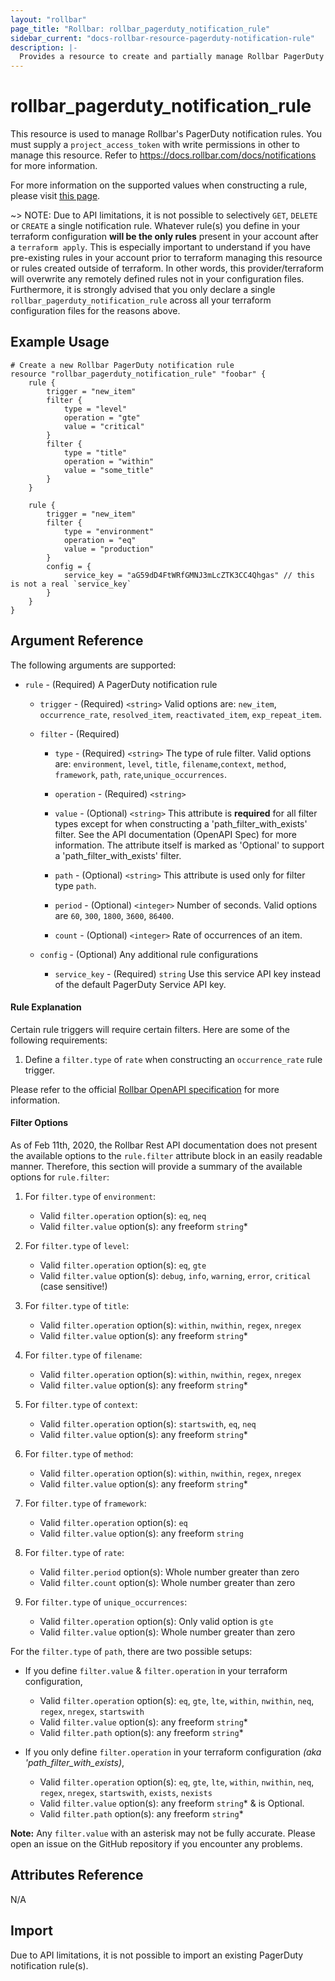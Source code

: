 ```yaml
---
layout: "rollbar"
page_title: "Rollbar: rollbar_pagerduty_notification_rule"
sidebar_current: "docs-rollbar-resource-pagerduty-notification-rule"
description: |-
  Provides a resource to create and partially manage Rollbar PagerDuty notification rules.
---
```


# rollbar\_pagerduty\_notification\_rule

This resource is used to manage Rollbar's PagerDuty notification rules. You must supply a `project_access_token` with write
permissions in other to manage this resource. Refer to https://docs.rollbar.com/docs/notifications for more information.

For more information on the supported values when constructing a rule, please visit [this page](https://explorer.docs.rollbar.com/#tag/Notifications/paths/~1api~11~1notifications~1pagerduty~1rules/put).

~> NOTE: Due to API limitations, it is not possible to selectively `GET`, `DELETE` or `CREATE` a single notification rule.
Whatever rule(s) you define in your terraform configuration **will be the only rules** present in your account
after a `terraform apply`. This is especially important to understand if you have pre-existing rules in your account
prior to terraform managing this resource or rules created outside of terraform. In other words, this provider/terraform
will overwrite any remotely defined rules not in your configuration files. Furthermore, it is strongly advised that you only declare a single `rollbar_pagerduty_notification_rule` across all your terraform configuration files for the reasons above.

## Example Usage

```hcl-terraform
# Create a new Rollbar PagerDuty notification rule
resource "rollbar_pagerduty_notification_rule" "foobar" {
	rule {
		trigger = "new_item"
		filter {
			type = "level"
			operation = "gte"
			value = "critical"
		}
		filter {
			type = "title"
			operation = "within"
			value = "some_title"
		}
	}

	rule {
		trigger = "new_item"
		filter {
			type = "environment"
			operation = "eq"
			value = "production"
		}
		config = {
			service_key = "aG59dD4FtWRfGMNJ3mLcZTK3CC4Qhgas" // this is not a real `service_key`
		}
	}
}
```

## Argument Reference

The following arguments are supported:

* `rule` - (Required) A PagerDuty notification rule

    * `trigger` - (Required) `<string>` Valid options are: `new_item`, `occurrence_rate`, `resolved_item`,
    `reactivated_item`, `exp_repeat_item`.

    * `filter` - (Required)

        * `type` - (Required) `<string>` The type of rule filter.
        Valid options are: `environment`, `level`, `title`, `filename`,`context`, `method`, `framework`, `path`,
        `rate`,`unique_occurrences`.

        * `operation` - (Required) `<string>`

        * `value` - (Optional) `<string>` This attribute is **required** for all filter types except for when constructing
        a 'path_filter_with_exists' filter. See the API documentation (OpenAPI Spec) for more information. The attribute
        itself is marked as 'Optional' to support a 'path_filter_with_exists' filter.

        * `path` - (Optional) `<string>` This attribute is used only for filter type `path`.

        * `period` - (Optional) `<integer>` Number of seconds. Valid options are `60`, `300`, `1800`, `3600`, `86400`.

        * `count` - (Optional) `<integer>` Rate of occurrences of an item.

    * `config` - (Optional) Any additional rule configurations

        * `service_key` - (Required) `string` Use this service API key instead of the default PagerDuty Service API key.

#### Rule Explanation
Certain rule triggers will require certain filters. Here are some of the following requirements:

1. Define a `filter.type` of `rate` when constructing an `occurrence_rate` rule trigger.

Please refer to the official [Rollbar OpenAPI specification](https://explorer.docs.rollbar.com/main.yaml) for more information.

#### Filter Options

As of Feb 11th, 2020, the Rollbar Rest API documentation does not present the available options to the `rule.filter`
attribute block in an easily readable manner. Therefore, this section will provide a summary of the available
options for `rule.filter`:

1. For `filter.type` of `environment`:
    * Valid `filter.operation` option(s): `eq`, `neq`
    * Valid `filter.value` option(s): any freeform `string`*

1. For `filter.type` of `level`:
    * Valid `filter.operation` option(s): `eq`, `gte`
    * Valid `filter.value` option(s): `debug`, `info`, `warning`, `error`, `critical` (case sensitive!)

1. For `filter.type` of `title`:
    * Valid `filter.operation` option(s): `within`, `nwithin`, `regex`, `nregex`
    * Valid `filter.value` option(s): any freeform `string`*

1. For `filter.type` of `filename`:
    * Valid `filter.operation` option(s): `within`, `nwithin`, `regex`, `nregex`
    * Valid `filter.value` option(s): any freeform `string`*

1. For `filter.type` of `context`:
    * Valid `filter.operation` option(s): `startswith`, `eq`, `neq`
    * Valid `filter.value` option(s): any freeform `string`*

1. For `filter.type` of `method`:
    * Valid `filter.operation` option(s): `within`, `nwithin`, `regex`, `nregex`
    * Valid `filter.value` option(s): any freeform `string`*

1. For `filter.type` of `framework`:
    * Valid `filter.operation` option(s): `eq`
    * Valid `filter.value` option(s): any freeform `string`

1. For `filter.type` of `rate`:
    * Valid `filter.period` option(s): Whole number greater than zero
    * Valid `filter.count` option(s): Whole number greater than zero

1. For `filter.type` of `unique_occurrences`:
    * Valid `filter.operation` option(s): Only valid option is `gte`
    * Valid `filter.value` option(s): Whole number greater than zero

For the `filter.type` of `path`, there are two possible setups:

* If you define `filter.value` & `filter.operation` in your terraform configuration,
    * Valid `filter.operation` option(s): `eq`, `gte`, `lte`, `within`, `nwithin`, `neq`, `regex`, `nregex`, `startswith`
    * Valid `filter.value` option(s): any freeform `string`*
    * Valid `filter.path` option(s): any freeform `string`*

* If you only define `filter.operation` in your terraform configuration _(aka 'path_filter_with_exists)_,
    * Valid `filter.operation` option(s): `eq`, `gte`, `lte`, `within`, `nwithin`, `neq`, `regex`, `nregex`, `startswith`,
    `exists`, `nexists`
    * Valid `filter.value` option(s): any freeform `string`* & is Optional.
    * Valid `filter.path` option(s): any freeform `string`*

**Note:** Any `filter.value` with an asterisk may not be fully accurate. Please open an issue on the GitHub repository
if you encounter any problems.

## Attributes Reference

N/A

## Import

Due to API limitations, it is not possible to import an existing PagerDuty notification rule(s).
